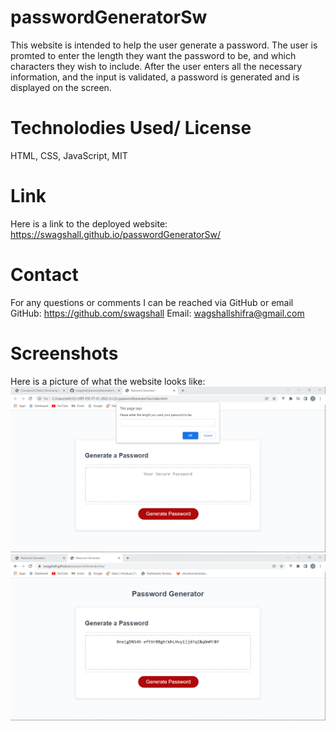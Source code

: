# passwordGeneratorSw
This website is intended to help the user generate a password. The user is promted to enter the length they want the password to be, and which characters they wish to include. After the user enters all the necessary information, and the input is validated, a password is generated and is displayed on the screen. 


# Technolodies Used/ License
HTML, CSS, JavaScript, 
MIT

# Link
 Here is a link to the deployed website: https://swagshall.github.io/passwordGeneratorSw/

 # Contact 
For any questions or comments I can be reached via GitHub or email
GitHub: https://github.com/swagshall
Email: wagshallshifra@gmail.com


# Screenshots
Here is a picture of what the website looks like: 
 <img src=".\assets\images\password generator pic.png" alt="screenshot 1">
 <img src=".\assets\images\finishedPasswordGen.png" alt="screenshot 1">
 